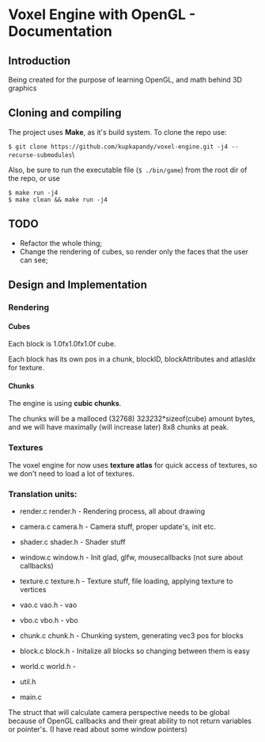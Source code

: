 # Voxel Engine with OpenGL - Documentation

##  Introduction
Being created for the purpose of learning OpenGL, and math behind 3D graphics

## Cloning and compiling
The project uses **Make**, as it's build system. To clone the repo use:

`$ git clone https://github.com/kupkapandy/voxel-engine.git -j4 --recurse-submodules`\

Also, be sure to run the executable file (`$ ./bin/game`) from the root dir of the repo, or use

`$ make run -j4`\
`$ make clean && make run -j4`

## TODO
- Refactor the whole thing;
- Change the rendering of cubes, so render only the faces that the user can see;

## Design and Implementation

### Rendering

#### Cubes

Each block is 1.0fx1.0fx1.0f cube.

Each block has its own pos in a chunk, blockID, blockAttributes and atlasIdx for texture.

#### Chunks
The engine is using **cubic chunks**.

The chunks will be a malloced (32768) 32*32*32*sizeof(cube) amount bytes,
and we will have maximally (will increase later) 8x8 chunks at peak.


### Textures
The voxel engine for now uses **texture atlas** for quick access of textures, so
we don't need to load a lot of textures.

### Translation units:

- render.c render.h - Rendering process, all about drawing

- camera.c camera.h - Camera stuff, proper update's, init etc.
- shader.c shader.h - Shader stuff
- window.c window.h - Init glad, glfw, mousecallbacks (not sure about callbacks)
- texture.c texture.h - Texture stuff, file loading, applying texture to vertices
- vao.c vao.h - vao
- vbo.c vbo.h - vbo

- chunk.c chunk.h - Chunking system, generating vec3 pos for blocks
- block.c block.h - Initalize all blocks so changing between them is easy
- world.c world.h - 

- util.h
- main.c

The struct that will calculate camera perspective needs to be global because of OpenGL callbacks
and their great ability to not return variables or pointer's. (I have read about some window pointers)


